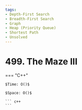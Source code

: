 ```yaml
---
tags:
- Depth-First Search
- Breadth-First Search
- Graph
- Heap (Priority Queue)
- Shortest Path
- Unsolved
---
```



# 499. The Maze III

=== "C++"

    $Time: O()$

    $Space: O()$

    ``` c++
    ```